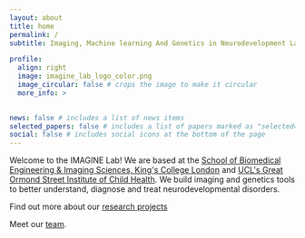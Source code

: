 ```yaml
---
layout: about
title: home
permalink: /
subtitle: Imaging, Machine learning And Genetics in Neurodevelopment Lab

profile:
  align: right
  image: imagine_lab_logo_color.png
  image_circular: false # crops the image to make it circular
  more_info: >
    

news: false # includes a list of news items
selected_papers: false # includes a list of papers marked as "selected={true}"
social: false # includes social icons at the bottom of the page
---
```


Welcome to the IMAGINE Lab! 
We are based at the [School of Biomedical Engineering & Imaging Sciences, King's College London](https://www.kcl.ac.uk/bmeis) and [UCL's Great Ormond Street Institute of Child Health](https://www.ucl.ac.uk/child-health/research/developmental-neurosciences). We build imaging and genetics tools to better understand, diagnose and treat neurodevelopmental disorders.

Find out more about our [research projects](/projects/)

Meet our [team](/people/).
